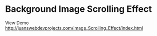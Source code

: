 # Background Image Scrolling Effect

View Demo http://juanswebdevprojects.com/Image_Scrolling_Effect/index.html
